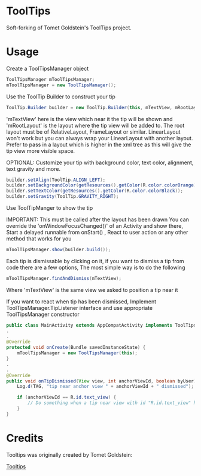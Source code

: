 ToolTips
========

Soft-forking of Tomet Goldstein's ToolTips project.

# Usage

Create a ToolTipsManager object
```java
ToolTipsManager mToolTipsManager;
mToolTipsManager = new ToolTipsManager();
```
  
Use the ToolTip Builder to construct your tip
```java
ToolTip.Builder builder = new ToolTip.Builder(this, mTextView, mRootLayout, "Tip message", ToolTip.POSITION_ABOVE);
```
'mTextView' here is the view which near it the tip will be shown and 'mRootLayout' is the layout where the tip view will be added to.
The root layout must be of RelativeLayout, FrameLayout or similar. LinearLayout won't work but you can always wrap your LinearLayout
with another layout. Prefer to pass in a layout which is higher in the xml tree as this will give the
tip view more visible space.
 
OPTIONAL: Customize your tip with background color, text color, alignment, text gravity and more. 
```java
builder.setAlign(ToolTip.ALIGN_LEFT);
builder.setBackgroundColor(getResources().getColor(R.color.colorOrange));
builder.setTextColor(getResources().getColor(R.color.colorBlack));
builder.setGravity(ToolTip.GRAVITY_RIGHT);
```

Use ToolTipManger to show the tip

IMPORTANT: This must be called after the layout has been drawn
You can override the 'onWindowFocusChanged()' of an Activity and show there, Start a delayed runnable from onStart() , React to user action or any other method that works for you
```java
mToolTipsManager.show(builder.build());
```

Each tip is dismissable by clicking on it, if you want to dismiss a tip from code there are a few options, The most simple way is to do the following
```java
mToolTipsManager.findAndDismiss(mTextView);
```
Where 'mTextView' is the same view we asked to position a tip near it

If you want to react when tip has been dismissed, Implement ToolTipsManager.TipListener interface and use appropriate ToolTipsManager constructor
```java
public class MainActivity extends AppCompatActivity implements ToolTipsManager.TipListener
.
.
@Override
protected void onCreate(Bundle savedInstanceState) {
    mToolTipsManager = new ToolTipsManager(this);
}
.
.
@Override
public void onTipDismissed(View view, int anchorViewId, boolean byUser) {
    Log.d(TAG, "tip near anchor view " + anchorViewId + " dismissed");

    if (anchorViewId == R.id.text_view) {
        // Do something when a tip near view with id "R.id.text_view" has been dismissed
    }
}
```

# Credits

Tooltips was originally created by Tomet Goldstein:

[Tooltips]()

